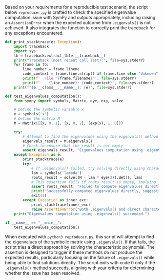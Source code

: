 Based on your requirements for a reproducible test scenario, the script below `reproducer.py` is crafted to check the specified eigenvalue computation issue with SymPy and outputs appropriately, including raising an `AssertionError` when the expected outcome from `.eigenvals()` is not achieved. It also integrates the function to correctly print the traceback for any exceptions encountered.

```python
def print_stacktrace(e: Exception):
    import traceback
    import sys
    tb = traceback.extract_tb(e.__traceback__)
    print("Traceback (most recent call last):", file=sys.stderr)
    for frame in tb:
        line_number = frame.lineno
        code_context = frame.line.strip() if frame.line else "Unknown"
        print(f'  File "{frame.filename}"', file=sys.stderr)
        print(f"    {line_number}: {code_context}", file=sys.stderr)
    print(f"{e.__class__.__name__}: {e}", file=sys.stderr)

def test_eigenvalues_computation():
    from sympy import symbols, Matrix, eye, exp, solve

    # Define the symbolic variable x
    x = symbols('x')
    # Define the matrix M
    M = Matrix([[x, 0, 1], [x, 0, 2], [exp(x), 1, 0]])

    try:
        # Attempt to find the eigenvalues using the eigenvals() method
        eigenvals_result = M.eigenvals()
        # Check to ensure that the result is not empty
        assert eigenvals_result, "Eigenvalues computation using .eigenvals() failed."
    except Exception as e:
        print_stacktrace(e)
        try:
            # If .eigenvals() failed, try solving directly using characteristic polynomial
            lam = symbols('lambda')
            roots_result = solve((M - lam * eye(3)).det(), lam)
            # This assertion fails if roots_result is empty, implying .eigenvals() should have worked
            assert roots_result, "Failed to compute eigenvalues directly through characteristic polynomial."
            print("Successfully computed eigenvalues directly, suggesting an issue with .eigenvals().")
            exit(1)
        except Exception as inner_exc:
            print_stacktrace(inner_exc)
            raise AssertionError("Both .eigenvals() and direct characteristic polynomial solution failed.")
    print("Eigenvalues computation using .eigenvals() succeeded.")
    
if __name__ == "__main__":
    test_eigenvalues_computation()
```

When executed with `python3 reproducer.py`, this script will attempt to find the eigenvalues of the symbolic matrix using `.eigenvals()`. If that fails, the script tries a direct approach by solving the characteristic polynomial. The assertion is designed to trigger if these methods do not produce the expected results, particularly focusing on the failure of `.eigenvals()` while being able to find solutions directly. The script exits with code 0 only if the `.eigenvals()` method succeeds, aligning with your criteria for determining whether the issue has been resolved.